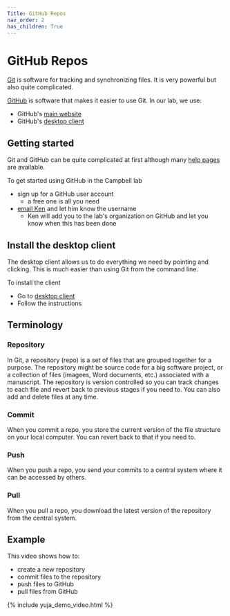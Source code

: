 ```yaml
---
Title: GitHub Repos
nav_order: 2
has_children: True
---
```


# GitHub Repos

[Git](https://en.wikipedia.org/wiki/Git) is software for tracking and synchronizing files. It is very powerful but also quite complicated.

[GitHub](https://en.wikipedia.org/wiki/GitHub) is software that makes it easier to use Git. In our lab, we use:
+ GitHub's [main website](https://www.github.com)
+ GitHub's [desktop client](https://desktop.github.com/)

## Getting started

Git and GitHub can be quite complicated at first although many [help pages](https://help.github.com/en/github/getting-started-with-github) are available. 

To get started using GitHub in the Campbell lab
+ sign up for a GitHub user account
  + a free one is all you need
+ [email Ken](mailto:k.s.campbell@uky.edu) and let him know the username
  + Ken will add you to the lab's organization on GitHub and let you know when this has been done

## Install the desktop client

The desktop client allows us to do everything we need by pointing and clicking. This is much easier than using Git from the command line.

To install the client
+ Go to [desktop client](https://desktop.github.com/)
+ Follow the instructions

## Terminology

### Repository

In Git, a repository (repo) is a set of files that are grouped together for a purpose. The repository might be source code for a big software project, or a collection of files (imagees, Word documents, etc.) associated with a manuscript. The repository is version controlled so you can track changes to each file and revert back to previous stages if you need to. You can also add and delete files at any time.

### Commit

When you commit a repo, you store the current version of the file structure on your local computer. You can revert back to that if you need to.

### Push

When you push a repo, you send your commits to a central system where it can be accessed by others.

### Pull

When you pull a repo, you download the latest version of the repository from the central system.


## Example

This video shows how to:
+ create a new repository
+ commit files to the repository
+ push files to GitHub
+ pull files from GitHub

{% include yuja_demo_video.html %}
